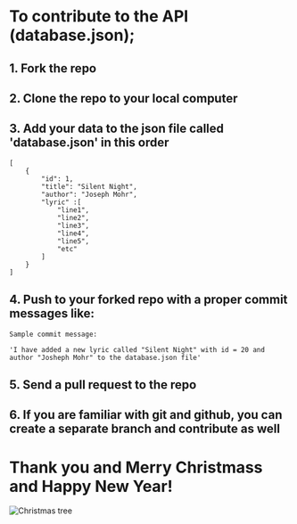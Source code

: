 # To contribute to the API (database.json);
## 1. Fork the repo
## 2. Clone the repo to your local computer
## 3. Add your data to the json file called 'database.json' in this order

```
[
    {
        "id": 1,
        "title": "Silent Night",
        "author": "Joseph Mohr",
        "lyric" :[
            "line1",
            "line2",
            "line3",
            "line4",
            "line5",
            "etc"
        ]
    }
]
```

## 4. Push to your forked repo with a proper commit messages like:

```
Sample commit message:

'I have added a new lyric called "Silent Night" with id = 20 and author "Josheph Mohr" to the database.json file' 

```
## 5. Send a pull request to the repo



## 6. If you are familiar with git and github, you can create a separate branch and contribute as well


# Thank you and Merry Christmass and Happy New Year!

![Christmas tree](https://github.com/yunweneric/Christmas-jingles/blob/master/src/assets/images/wallpaper.png?raw=true)
